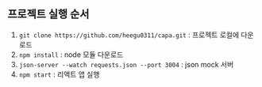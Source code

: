 ## 프로젝트 실행 순서

1. `git clone https://github.com/heegu0311/capa.git` : 프로젝트 로컬에 다운로드
2. `npm install` : node 모듈 다운로드
3. `json-server --watch requests.json --port 3004`  : json mock 서버 
4. `npm start` : 리액트 앱 실행
